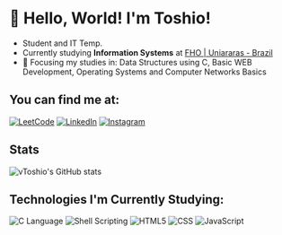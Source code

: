 # 👋 Hello, World! I'm Toshio!

- Student and IT Temp.
- Currently studying <strong>Information Systems</strong> at [FHO | Uniararas - Brazil](https://www.fho.edu.br)
- 🎯 Focusing my studies in: Data Structures using C, Basic WEB Development, Operating Systems and Computer Networks Basics

## You can find me at:

[![LeetCode](https://img.shields.io/badge/-LeetCode-FFA116?style=for-the-badge&logo=LeetCode&logoColor=black)](https://leetcode.com/u/vtoshio_/)
[![LinkedIn](https://img.shields.io/badge/LinkedIn-0077B5?style=for-the-badge&logo=linkedin&logoColor=white)](www.linkedin.com/in/vtoshioahayashida)
[![Instagram](https://img.shields.io/badge/Instagram-E4405F?style=for-the-badge&logo=instagram&logoColor=white)](https://www.instagram.com/vtoshio_) 

## Stats
![vToshio's GitHub stats](https://github-readme-stats.vercel.app/api?username=vToshio&show_icons=true&theme=catppuccin_mocha)

## Technologies I'm Currently Studying:
<div style='display: inline-block'>
    <img alt='C Language'src='https://img.shields.io/badge/C-00599C?style=for-the-badge&logo=c&logoColor=white'>
    <img alt='Shell Scripting'src='https://img.shields.io/badge/Shell_Script-121011?style=for-the-badge&logo=gnu-bash&logoColor=white'>
    <img alt='HTML5'src='https://img.shields.io/badge/HTML5-E34F26?style=for-the-badge&logo=html5&logoColor=white'>
    <img alt='CSS'src='https://img.shields.io/badge/CSS3-1572B6?style=for-the-badge&logo=css3&logoColor=white'>
    <img alt='JavaScript' src='https://img.shields.io/badge/JavaScript-F7DF1E?style=for-the-badge&logo=javascript&logoColor=black'>
</div> <br>
<!---
vToshio/vToshio is a ✨ special ✨ repository because its `README.md` (this file) appears on your GitHub profile.
You can click the Preview link to take a look at your changes.
--->
